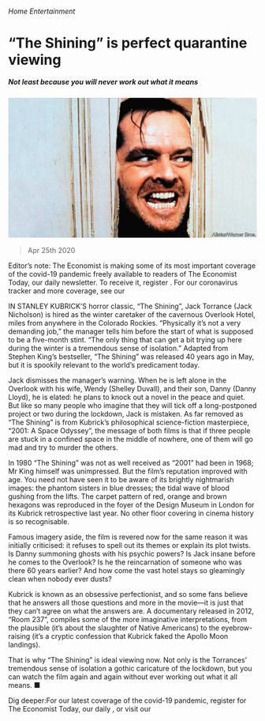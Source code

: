 ###### Home Entertainment

# “The Shining” is perfect quarantine viewing 

##### Not least because you will never work out what it means 

![image](images/20200425_BKP008_0.jpg) 

> Apr 25th 2020 

Editor’s note: The Economist is making some of its most important coverage of the covid-19 pandemic freely available to readers of The Economist Today, our daily newsletter. To receive it, register . For our coronavirus tracker and more coverage, see our 

IN STANLEY KUBRICK’S horror classic, “The Shining”, Jack Torrance (Jack Nicholson) is hired as the winter caretaker of the cavernous Overlook Hotel, miles from anywhere in the Colorado Rockies. “Physically it’s not a very demanding job,” the manager tells him before the start of what is supposed to be a five-month stint. “The only thing that can get a bit trying up here during the winter is a tremendous sense of isolation.” Adapted from Stephen King’s bestseller, “The Shining” was released 40 years ago in May, but it is spookily relevant to the world’s predicament today.

Jack dismisses the manager’s warning. When he is left alone in the Overlook with his wife, Wendy (Shelley Duvall), and their son, Danny (Danny Lloyd), he is elated: he plans to knock out a novel in the peace and quiet. But like so many people who imagine that they will tick off a long-postponed project or two during the lockdown, Jack is mistaken. As far removed as “The Shining” is from Kubrick’s philosophical science-fiction masterpiece, “2001: A Space Odyssey”, the message of both films is that if three people are stuck in a confined space in the middle of nowhere, one of them will go mad and try to murder the others.


In 1980 “The Shining” was not as well received as “2001” had been in 1968; Mr King himself was unimpressed. But the film’s reputation improved with age. You need not have seen it to be aware of its brightly nightmarish images: the phantom sisters in blue dresses; the tidal wave of blood gushing from the lifts. The carpet pattern of red, orange and brown hexagons was reproduced in the foyer of the Design Museum in London for its Kubrick retrospective last year. No other floor covering in cinema history is so recognisable.

Famous imagery aside, the film is revered now for the same reason it was initially criticised: it refuses to spell out its themes or explain its plot twists. Is Danny summoning ghosts with his psychic powers? Is Jack insane before he comes to the Overlook? Is he the reincarnation of someone who was there 60 years earlier? And how come the vast hotel stays so gleamingly clean when nobody ever dusts?

Kubrick is known as an obsessive perfectionist, and so some fans believe that he answers all those questions and more in the movie—it is just that they can’t agree on what the answers are. A documentary released in 2012, “Room 237”, compiles some of the more imaginative interpretations, from the plausible (it’s about the slaughter of Native Americans) to the eyebrow-raising (it’s a cryptic confession that Kubrick faked the Apollo Moon landings).

That is why “The Shining” is ideal viewing now. Not only is the Torrances’ tremendous sense of isolation a gothic caricature of the lockdown, but you can watch the film again and again without ever working out what it all means. ■

Dig deeper:For our latest coverage of the covid-19 pandemic, register for The Economist Today, our daily , or visit our 


